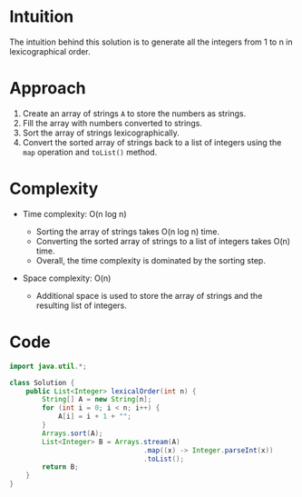 # Intuition
The intuition behind this solution is to generate all the integers from 1 to n in lexicographical order.

# Approach
1. Create an array of strings `A` to store the numbers as strings.
2. Fill the array with numbers converted to strings.
3. Sort the array of strings lexicographically.
4. Convert the sorted array of strings back to a list of integers using the `map` operation and `toList()` method.

# Complexity
- Time complexity: O(n log n)
  - Sorting the array of strings takes O(n log n) time.
  - Converting the sorted array of strings to a list of integers takes O(n) time.
  - Overall, the time complexity is dominated by the sorting step.
  
- Space complexity: O(n)
  - Additional space is used to store the array of strings and the resulting list of integers.

# Code
```java
import java.util.*;

class Solution {
    public List<Integer> lexicalOrder(int n) {
        String[] A = new String[n];
        for (int i = 0; i < n; i++) {
            A[i] = i + 1 + "";
        }
        Arrays.sort(A);
        List<Integer> B = Arrays.stream(A)
                                 .map((x) -> Integer.parseInt(x))
                                 .toList();
        return B;
    }
}
